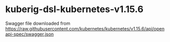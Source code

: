 # kuberig-dsl-kubernetes-v1.15.6

Swagger file downloaded from https://raw.githubusercontent.com/kubernetes/kubernetes/v1.15.6/api/openapi-spec/swagger.json
